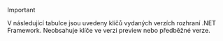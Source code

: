 
> [!IMPORTANT]
> V následující tabulce jsou uvedeny klíčů vydaných verzích rozhraní .NET Framework. Neobsahuje klíče ve verzi preview nebo předběžné verze.
